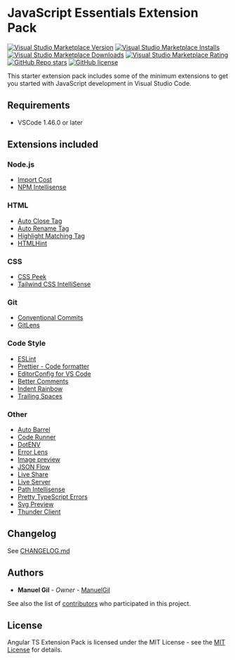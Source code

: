 # JavaScript Essentials Extension Pack

[![Visual Studio Marketplace Version](https://img.shields.io/visual-studio-marketplace/v/imgildev.vscode-javascript-pack?style=for-the-badge&label=VS%20Marketplace&logo=visual-studio-code)](https://marketplace.visualstudio.com/items?itemName=imgildev.vscode-javascript-pack)
[![Visual Studio Marketplace Installs](https://img.shields.io/visual-studio-marketplace/i/imgildev.vscode-javascript-pack?style=for-the-badge&logo=visual-studio-code)](https://marketplace.visualstudio.com/items?itemName=imgildev.vscode-javascript-pack)
[![Visual Studio Marketplace Downloads](https://img.shields.io/visual-studio-marketplace/d/imgildev.vscode-javascript-pack?style=for-the-badge&logo=visual-studio-code)](https://marketplace.visualstudio.com/items?itemName=imgildev.vscode-javascript-pack)
[![Visual Studio Marketplace Rating](https://img.shields.io/visual-studio-marketplace/r/imgildev.vscode-javascript-pack?style=for-the-badge&logo=visual-studio-code)](https://marketplace.visualstudio.com/items?itemName=imgildev.vscode-javascript-pack&ssr=false#review-details)
[![GitHub Repo stars](https://img.shields.io/github/stars/ManuelGil/vscode-javascript-pack?style=for-the-badge&logo=github)](https://github.com/ManuelGil/vscode-javascript-pack)
[![GitHub license](https://img.shields.io/github/license/ManuelGil/vscode-javascript-pack?style=for-the-badge&logo=github)](https://github.com/ManuelGil/vscode-javascript-pack/blob/main/LICENSE)

This starter extension pack includes some of the minimum extensions to get you started with JavaScript development in Visual Studio Code.

## Requirements

- VSCode 1.46.0 or later

## Extensions included

### Node.js

- [Import Cost](https://marketplace.visualstudio.com/items?itemName=wix.vscode-import-cost)
- [NPM Intellisense](https://marketplace.visualstudio.com/items?itemName=christian-kohler.npm-intellisense)

### HTML

- [Auto Close Tag](https://marketplace.visualstudio.com/items?itemName=formulahendry.auto-close-tag)
- [Auto Rename Tag](https://marketplace.visualstudio.com/items?itemName=formulahendry.auto-rename-tag)
- [Highlight Matching Tag](https://marketplace.visualstudio.com/items?itemName=vincaslt.highlight-matching-tag)
- [HTMLHint](https://marketplace.visualstudio.com/items?itemName=HTMLHint.vscode-htmlhint)

### CSS

- [CSS Peek](https://marketplace.visualstudio.com/items?itemName=pranaygp.vscode-css-peek)
- [Tailwind CSS IntelliSense](https://marketplace.visualstudio.com/items?itemName=bradlc.vscode-tailwindcss)

### Git

- [Conventional Commits](https://marketplace.visualstudio.com/items?itemName=vivaxy.vscode-conventional-commits)
- [GitLens](https://marketplace.visualstudio.com/items?itemName=eamodio.gitlens)

### Code Style

- [ESLint](https://marketplace.visualstudio.com/items?itemName=dbaeumer.vscode-eslint)
- [Prettier - Code formatter](https://marketplace.visualstudio.com/items?itemName=esbenp.prettier-vscode)
- [EditorConfig for VS Code](https://marketplace.visualstudio.com/items?itemName=editorconfig.editorconfig)
- [Better Comments](https://marketplace.visualstudio.com/items?itemName=aaron-bond.better-comments)
- [Indent Rainbow](https://marketplace.visualstudio.com/items?itemName=oderwat.indent-rainbow)
- [Trailing Spaces](https://marketplace.visualstudio.com/items?itemName=shardulm94.trailing-spaces)

### Other

- [Auto Barrel](https://marketplace.visualstudio.com/items?itemName=imgildev.vscode-auto-barrel)
- [Code Runner](https://marketplace.visualstudio.com/items?itemName=formulahendry.code-runner)
- [DotENV](https://marketplace.visualstudio.com/items?itemName=mikestead.dotenv)
- [Error Lens](https://marketplace.visualstudio.com/items?itemName=usernamehw.errorlens)
- [Image preview](https://marketplace.visualstudio.com/items?itemName=kisstkondoros.vscode-gutter-preview)
- [JSON Flow](https://marketplace.visualstudio.com/items?itemName=imgildev.vscode-json-flow)
- [Live Share](https://marketplace.visualstudio.com/items?itemName=MS-vsliveshare.vsliveshare)
- [Live Server](https://marketplace.visualstudio.com/items?itemName=ritwickdey.LiveServer)
- [Path Intellisense](https://marketplace.visualstudio.com/items?itemName=christian-kohler.path-intellisense)
- [Pretty TypeScript Errors](https://marketplace.visualstudio.com/items?itemName=yoavbls.pretty-ts-errors)
- [Svg Preview](https://marketplace.visualstudio.com/items?itemName=simonsiefke.svg-preview)
- [Thunder Client](https://marketplace.visualstudio.com/items?itemName=rangav.vscode-thunder-client)

## Changelog

See [CHANGELOG.md](./CHANGELOG.md)

## Authors

- **Manuel Gil** - _Owner_ - [ManuelGil](https://github.com/ManuelGil)

See also the list of [contributors](https://github.com/ManuelGil/vscode-javascript-pack/contributors) who participated in this project.

## License

Angular TS Extension Pack is licensed under the MIT License - see the [MIT License](https://opensource.org/licenses/MIT) for details.
